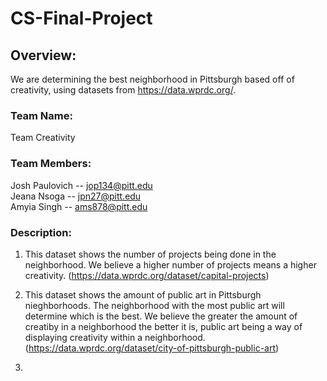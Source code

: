 # CS-Final-Project  
  
## Overview:  
We are determining the best neighborhood in Pittsburgh based off of creativity, using datasets from https://data.wprdc.org/.  
  
### Team Name:
Team Creativity
  
### Team Members:  
Josh Paulovich -- jop134@pitt.edu  
Jeana Nsoga -- jpn27@pitt.edu  
Amyia Singh -- ams878@pitt.edu
  
  
### Description: 
  1. This dataset shows the number of projects being done in the neighborhood. We believe a higher number of projects means a higher creativity. (https://data.wprdc.org/dataset/capital-projects)  
  
  2. This dataset shows the amount of public art in Pittsburgh nieghborhoods. The neighborhood with the most public art will determine which is the best. We believe the greater the amount of creatiby in a neighborhood the better it is, public art being a way of displaying creativity within a neighborhood.
(https://data.wprdc.org/dataset/city-of-pittsburgh-public-art)

  3.   

